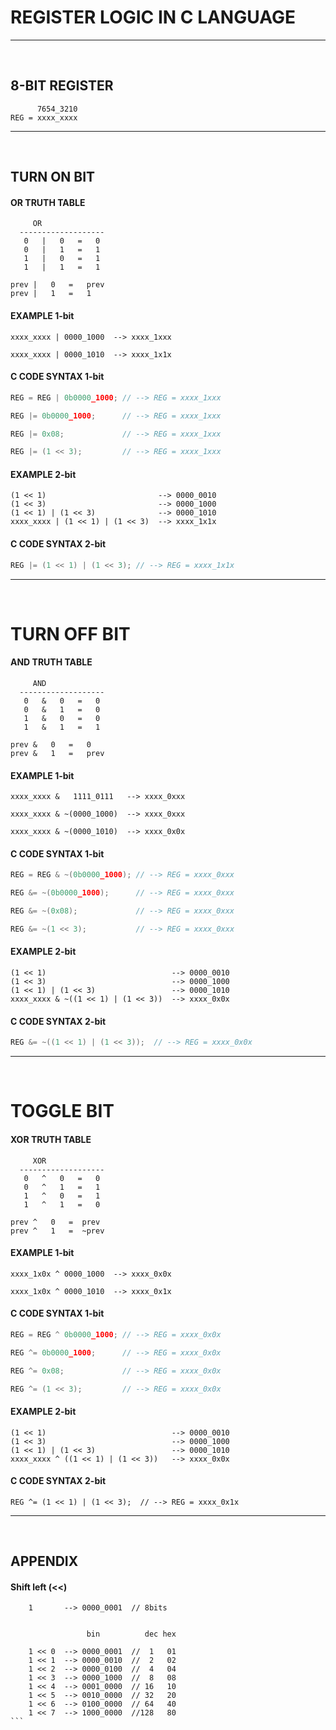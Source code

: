 # REGISTER LOGIC IN C LANGUAGE
---------------
&nbsp;
## 8-BIT REGISTER 

```
      7654_3210
REG = xxxx_xxxx
```


-----------------------------
&nbsp;
## TURN ON BIT

#### OR TRUTH TABLE
```
     OR 
  -------------------     
   0   |   0   =   0
   0   |   1   =   1
   1   |   0   =   1
   1   |   1   =   1
```

```
prev |   0   =   prev
prev |   1   =   1
```
#### EXAMPLE 1-bit
```
xxxx_xxxx | 0000_1000  --> xxxx_1xxx 

xxxx_xxxx | 0000_1010  --> xxxx_1x1x 
```


#### C CODE SYNTAX 1-bit
```c
REG = REG | 0b0000_1000; // --> REG = xxxx_1xxx 

REG |= 0b0000_1000;      // --> REG = xxxx_1xxx 

REG |= 0x08;             // --> REG = xxxx_1xxx 

REG |= (1 << 3);         // --> REG = xxxx_1xxx              
```

#### EXAMPLE 2-bit
```
(1 << 1)                         --> 0000_0010
(1 << 3)                         --> 0000_1000
(1 << 1) | (1 << 3)              --> 0000_1010
xxxx_xxxx | (1 << 1) | (1 << 3)  --> xxxx_1x1x 
```

#### C CODE SYNTAX 2-bit
```c
REG |= (1 << 1) | (1 << 3); // --> REG = xxxx_1x1x 
```
---------------------
&nbsp;

# TURN OFF BIT

#### AND TRUTH TABLE
```
     AND  
  -------------------     
   0   &   0   =   0
   0   &   1   =   0
   1   &   0   =   0
   1   &   1   =   1
```
```
prev &   0   =   0
prev &   1   =   prev
```
#### EXAMPLE 1-bit
```
xxxx_xxxx &   1111_0111   --> xxxx_0xxx 

xxxx_xxxx & ~(0000_1000)  --> xxxx_0xxx 

xxxx_xxxx & ~(0000_1010)  --> xxxx_0x0x 
```
#### C CODE SYNTAX 1-bit
```c
REG = REG & ~(0b0000_1000); // --> REG = xxxx_0xxx 

REG &= ~(0b0000_1000);      // --> REG = xxxx_0xxx 

REG &= ~(0x08);             // --> REG = xxxx_0xxx 

REG &= ~(1 << 3);           // --> REG = xxxx_0xxx              
```

#### EXAMPLE 2-bit
```
(1 << 1)                            --> 0000_0010
(1 << 3)                            --> 0000_1000
(1 << 1) | (1 << 3)                 --> 0000_1010
xxxx_xxxx & ~((1 << 1) | (1 << 3))  --> xxxx_0x0x 
```
#### C CODE SYNTAX 2-bit
```c
REG &= ~((1 << 1) | (1 << 3));  // --> REG = xxxx_0x0x 
```
---------------------
&nbsp;

# TOGGLE BIT
#### XOR TRUTH TABLE
```
     XOR  
  -------------------     
   0   ^   0   =   0
   0   ^   1   =   1
   1   ^   0   =   1
   1   ^   1   =   0
````
```
prev ^   0   =  prev 
prev ^   1   =  ~prev
``` 
#### EXAMPLE 1-bit
```
xxxx_1x0x ^ 0000_1000  --> xxxx_0x0x 

xxxx_1x0x ^ 0000_1010  --> xxxx_0x1x 
```

#### C CODE SYNTAX 1-bit
```c
REG = REG ^ 0b0000_1000; // --> REG = xxxx_0x0x 

REG ^= 0b0000_1000;      // --> REG = xxxx_0x0x 

REG ^= 0x08;             // --> REG = xxxx_0x0x 

REG ^= (1 << 3);         // --> REG = xxxx_0x0x              
```

#### EXAMPLE 2-bit
```
(1 << 1)                            --> 0000_0010
(1 << 3)                            --> 0000_1000
(1 << 1) | (1 << 3)                 --> 0000_1010
xxxx_xxxx ^ ((1 << 1) | (1 << 3))   --> xxxx_0x0x 
```
#### C CODE SYNTAX 2-bit
```
REG ^= (1 << 1) | (1 << 3);  // --> REG = xxxx_0x1x 
```
---------------------
&nbsp;
&nbsp;
&nbsp;

## APPENDIX

#### Shift left (<<)
````
    1       --> 0000_0001  // 8bits


                 bin          dec hex

    1 << 0  --> 0000_0001  //  1   01
    1 << 1  --> 0000_0010  //  2   02
    1 << 2  --> 0000_0100  //  4   04
    1 << 3  --> 0000_1000  //  8   08
    1 << 4  --> 0001_0000  // 16   10
    1 << 5  --> 0010_0000  // 32   20
    1 << 6  --> 0100_0000  // 64   40
    1 << 7  --> 1000_0000  //128   80
```





















